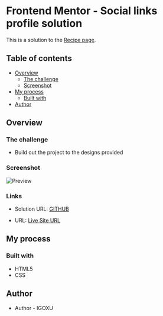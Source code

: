 # Frontend Mentor - Social links profile solution

This is a solution to the [Recipe page](https://www.frontendmentor.io/challenges/social-links-profile-UG32l9m6dQ).

## Table of contents

- [Overview](#overview)
  - [The challenge](#the-challenge)
  - [Screenshot](#screenshot)
- [My process](#my-process)
  - [Built with](#built-with)
- [Author](#author)

## Overview

### The challenge

- Build out the project to the designs provided

### Screenshot

![Preview](https://res.cloudinary.com/dz209s6jk/image/upload/v1705487899/Challenges/uexlm4gqpyytruswkf8a.jpg)

### Links

- Solution URL: [GITHUB](https://github.com/IGOXU/social-links-profile)

- URL: [Live Site URL]()

## My process

### Built with

- HTML5
- CSS

## Author

- Author - IGOXU
